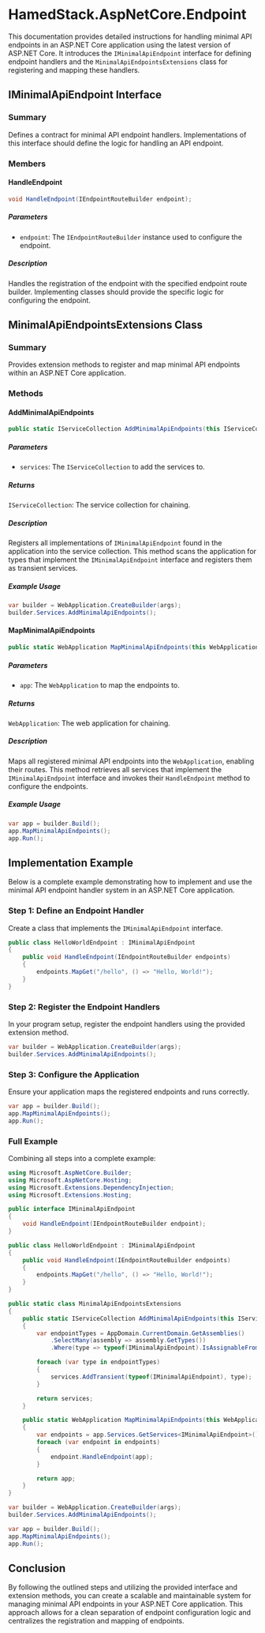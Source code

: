 # HamedStack.AspNetCore.Endpoint

This documentation provides detailed instructions for handling minimal API endpoints in an ASP.NET Core application using the latest version of ASP.NET Core. It introduces the `IMinimalApiEndpoint` interface for defining endpoint handlers and the `MinimalApiEndpointsExtensions` class for registering and mapping these handlers.

## IMinimalApiEndpoint Interface

### Summary
Defines a contract for minimal API endpoint handlers. Implementations of this interface should define the logic for handling an API endpoint.

### Members

#### HandleEndpoint
```csharp
void HandleEndpoint(IEndpointRouteBuilder endpoint);
```
##### Parameters
- `endpoint`: The `IEndpointRouteBuilder` instance used to configure the endpoint.

##### Description
Handles the registration of the endpoint with the specified endpoint route builder. Implementing classes should provide the specific logic for configuring the endpoint.

## MinimalApiEndpointsExtensions Class

### Summary
Provides extension methods to register and map minimal API endpoints within an ASP.NET Core application.

### Methods

#### AddMinimalApiEndpoints
```csharp
public static IServiceCollection AddMinimalApiEndpoints(this IServiceCollection services)
```
##### Parameters
- `services`: The `IServiceCollection` to add the services to.

##### Returns
`IServiceCollection`: The service collection for chaining.

##### Description
Registers all implementations of `IMinimalApiEndpoint` found in the application into the service collection. This method scans the application for types that implement the `IMinimalApiEndpoint` interface and registers them as transient services.

##### Example Usage
```csharp
var builder = WebApplication.CreateBuilder(args);
builder.Services.AddMinimalApiEndpoints();
```

#### MapMinimalApiEndpoints
```csharp
public static WebApplication MapMinimalApiEndpoints(this WebApplication app)
```
##### Parameters
- `app`: The `WebApplication` to map the endpoints to.

##### Returns
`WebApplication`: The web application for chaining.

##### Description
Maps all registered minimal API endpoints into the `WebApplication`, enabling their routes. This method retrieves all services that implement the `IMinimalApiEndpoint` interface and invokes their `HandleEndpoint` method to configure the endpoints.

##### Example Usage
```csharp
var app = builder.Build();
app.MapMinimalApiEndpoints();
app.Run();
```

## Implementation Example

Below is a complete example demonstrating how to implement and use the minimal API endpoint handler system in an ASP.NET Core application.

### Step 1: Define an Endpoint Handler
Create a class that implements the `IMinimalApiEndpoint` interface.

```csharp
public class HelloWorldEndpoint : IMinimalApiEndpoint
{
    public void HandleEndpoint(IEndpointRouteBuilder endpoints)
    {
        endpoints.MapGet("/hello", () => "Hello, World!");
    }
}
```

### Step 2: Register the Endpoint Handlers
In your program setup, register the endpoint handlers using the provided extension method.

```csharp
var builder = WebApplication.CreateBuilder(args);
builder.Services.AddMinimalApiEndpoints();
```

### Step 3: Configure the Application
Ensure your application maps the registered endpoints and runs correctly.

```csharp
var app = builder.Build();
app.MapMinimalApiEndpoints();
app.Run();
```

### Full Example
Combining all steps into a complete example:

```csharp
using Microsoft.AspNetCore.Builder;
using Microsoft.AspNetCore.Hosting;
using Microsoft.Extensions.DependencyInjection;
using Microsoft.Extensions.Hosting;

public interface IMinimalApiEndpoint
{
    void HandleEndpoint(IEndpointRouteBuilder endpoint);
}

public class HelloWorldEndpoint : IMinimalApiEndpoint
{
    public void HandleEndpoint(IEndpointRouteBuilder endpoints)
    {
        endpoints.MapGet("/hello", () => "Hello, World!");
    }
}

public static class MinimalApiEndpointsExtensions
{
    public static IServiceCollection AddMinimalApiEndpoints(this IServiceCollection services)
    {
        var endpointTypes = AppDomain.CurrentDomain.GetAssemblies()
            .SelectMany(assembly => assembly.GetTypes())
            .Where(type => typeof(IMinimalApiEndpoint).IsAssignableFrom(type) && type is { IsInterface: false, IsAbstract: false });

        foreach (var type in endpointTypes)
        {
            services.AddTransient(typeof(IMinimalApiEndpoint), type);
        }

        return services;
    }

    public static WebApplication MapMinimalApiEndpoints(this WebApplication app)
    {
        var endpoints = app.Services.GetServices<IMinimalApiEndpoint>();
        foreach (var endpoint in endpoints)
        {
            endpoint.HandleEndpoint(app);
        }

        return app;
    }
}

var builder = WebApplication.CreateBuilder(args);
builder.Services.AddMinimalApiEndpoints();

var app = builder.Build();
app.MapMinimalApiEndpoints();
app.Run();
```

## Conclusion

By following the outlined steps and utilizing the provided interface and extension methods, you can create a scalable and maintainable system for managing minimal API endpoints in your ASP.NET Core application. This approach allows for a clean separation of endpoint configuration logic and centralizes the registration and mapping of endpoints.
